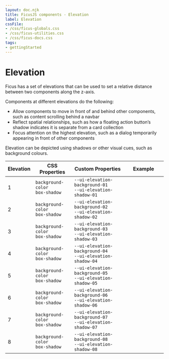 ```yaml
---
layout: doc.njk
title: FicusJS components - Elevation
label: Elevation
cssFile:
- /css/ficus-globals.css
- /css/ficus-utilities.css
- /css/ficus-docs.css
tags:
- gettingStarted
---
```

# Elevation

Ficus has a set of elevations that can be used to set a relative distance between two components along the z-axis.

Components at different elevations do the following:

- Allow components to move in front of and behind other components, such as content scrolling behind a navbar
- Reflect spatial relationships, such as how a floating action button’s shadow indicates it is separate from a card collection
- Focus attention on the highest elevation, such as a dialog temporarily appearing in front of other components

Elevation can be depicted using shadows or other visual cues, such as background colours.

Elevation | CSS Properties | Custom Properties | Example
| --- | --- | --- | ---
| 1 | `background-color` <br> `box-shadow` | `--ui-elevation-background-01` <br> `--ui-elevation-shadow-01`  | <div style="width: 7rem; height: 4rem; background-color: var(--ui-elevation-background-01); box-shadow: var(--ui-elevation-shadow-01); border: var(--ui-border-color)"></div>
| 2 | `background-color` <br> `box-shadow` | `--ui-elevation-background-02` <br> `--ui-elevation-shadow-02`  | <div style="width: 7rem; height: 4rem; background-color: var(--ui-elevation-background-02); box-shadow: var(--ui-elevation-shadow-02); border: var(--ui-border-color)"></div>
| 3 | `background-color` <br> `box-shadow` | `--ui-elevation-background-03` <br> `--ui-elevation-shadow-03`  | <div style="width: 7rem; height: 4rem; background-color: var(--ui-elevation-background-03); box-shadow: var(--ui-elevation-shadow-03); border: var(--ui-border-color)"></div>
| 4 | `background-color` <br> `box-shadow` | `--ui-elevation-background-04` <br> `--ui-elevation-shadow-04`  | <div style="width: 7rem; height: 4rem; background-color: var(--ui-elevation-background-04); box-shadow: var(--ui-elevation-shadow-04); border: var(--ui-border-color)"></div>
| 5 | `background-color` <br> `box-shadow` | `--ui-elevation-background-05` <br> `--ui-elevation-shadow-05`  | <div style="width: 7rem; height: 4rem; background-color: var(--ui-elevation-background-05); box-shadow: var(--ui-elevation-shadow-05); border: var(--ui-border-color)"></div>
| 6 | `background-color` <br> `box-shadow` | `--ui-elevation-background-06` <br> `--ui-elevation-shadow-06`  | <div style="width: 7rem; height: 4rem; background-color: var(--ui-elevation-background-06); box-shadow: var(--ui-elevation-shadow-06); border: var(--ui-border-color)"></div>
| 7 | `background-color` <br> `box-shadow` | `--ui-elevation-background-07` <br> `--ui-elevation-shadow-07`  | <div style="width: 7rem; height: 4rem; background-color: var(--ui-elevation-background-07); box-shadow: var(--ui-elevation-shadow-07); border: var(--ui-border-color)"></div>
| 8 | `background-color` <br> `box-shadow` | `--ui-elevation-background-08` <br> `--ui-elevation-shadow-08`  | <div style="width: 7rem; height: 4rem; background-color: var(--ui-elevation-background-08); box-shadow: var(--ui-elevation-shadow-08); border: var(--ui-border-color)"></div>

